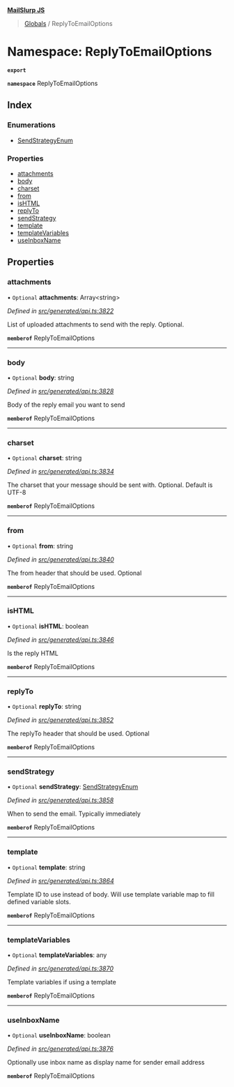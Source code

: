 **[MailSlurp JS](../README.md)**

> [Globals](../README.md) / ReplyToEmailOptions

# Namespace: ReplyToEmailOptions

**`export`** 

**`namespace`** ReplyToEmailOptions

## Index

### Enumerations

* [SendStrategyEnum](../enums/replytoemailoptions.sendstrategyenum.md)

### Properties

* [attachments](replytoemailoptions.md#attachments)
* [body](replytoemailoptions.md#body)
* [charset](replytoemailoptions.md#charset)
* [from](replytoemailoptions.md#from)
* [isHTML](replytoemailoptions.md#ishtml)
* [replyTo](replytoemailoptions.md#replyto)
* [sendStrategy](replytoemailoptions.md#sendstrategy)
* [template](replytoemailoptions.md#template)
* [templateVariables](replytoemailoptions.md#templatevariables)
* [useInboxName](replytoemailoptions.md#useinboxname)

## Properties

### attachments

• `Optional` **attachments**: Array\<string>

*Defined in [src/generated/api.ts:3822](https://github.com/mailslurp/mailslurp-client/blob/6b679b8/src/generated/api.ts#L3822)*

List of uploaded attachments to send with the reply. Optional.

**`memberof`** ReplyToEmailOptions

___

### body

• `Optional` **body**: string

*Defined in [src/generated/api.ts:3828](https://github.com/mailslurp/mailslurp-client/blob/6b679b8/src/generated/api.ts#L3828)*

Body of the reply email you want to send

**`memberof`** ReplyToEmailOptions

___

### charset

• `Optional` **charset**: string

*Defined in [src/generated/api.ts:3834](https://github.com/mailslurp/mailslurp-client/blob/6b679b8/src/generated/api.ts#L3834)*

The charset that your message should be sent with. Optional. Default is UTF-8

**`memberof`** ReplyToEmailOptions

___

### from

• `Optional` **from**: string

*Defined in [src/generated/api.ts:3840](https://github.com/mailslurp/mailslurp-client/blob/6b679b8/src/generated/api.ts#L3840)*

The from header that should be used. Optional

**`memberof`** ReplyToEmailOptions

___

### isHTML

• `Optional` **isHTML**: boolean

*Defined in [src/generated/api.ts:3846](https://github.com/mailslurp/mailslurp-client/blob/6b679b8/src/generated/api.ts#L3846)*

Is the reply HTML

**`memberof`** ReplyToEmailOptions

___

### replyTo

• `Optional` **replyTo**: string

*Defined in [src/generated/api.ts:3852](https://github.com/mailslurp/mailslurp-client/blob/6b679b8/src/generated/api.ts#L3852)*

The replyTo header that should be used. Optional

**`memberof`** ReplyToEmailOptions

___

### sendStrategy

• `Optional` **sendStrategy**: [SendStrategyEnum](../enums/replytoemailoptions.sendstrategyenum.md)

*Defined in [src/generated/api.ts:3858](https://github.com/mailslurp/mailslurp-client/blob/6b679b8/src/generated/api.ts#L3858)*

When to send the email. Typically immediately

**`memberof`** ReplyToEmailOptions

___

### template

• `Optional` **template**: string

*Defined in [src/generated/api.ts:3864](https://github.com/mailslurp/mailslurp-client/blob/6b679b8/src/generated/api.ts#L3864)*

Template ID to use instead of body. Will use template variable map to fill defined variable slots.

**`memberof`** ReplyToEmailOptions

___

### templateVariables

• `Optional` **templateVariables**: any

*Defined in [src/generated/api.ts:3870](https://github.com/mailslurp/mailslurp-client/blob/6b679b8/src/generated/api.ts#L3870)*

Template variables if using a template

**`memberof`** ReplyToEmailOptions

___

### useInboxName

• `Optional` **useInboxName**: boolean

*Defined in [src/generated/api.ts:3876](https://github.com/mailslurp/mailslurp-client/blob/6b679b8/src/generated/api.ts#L3876)*

Optionally use inbox name as display name for sender email address

**`memberof`** ReplyToEmailOptions
